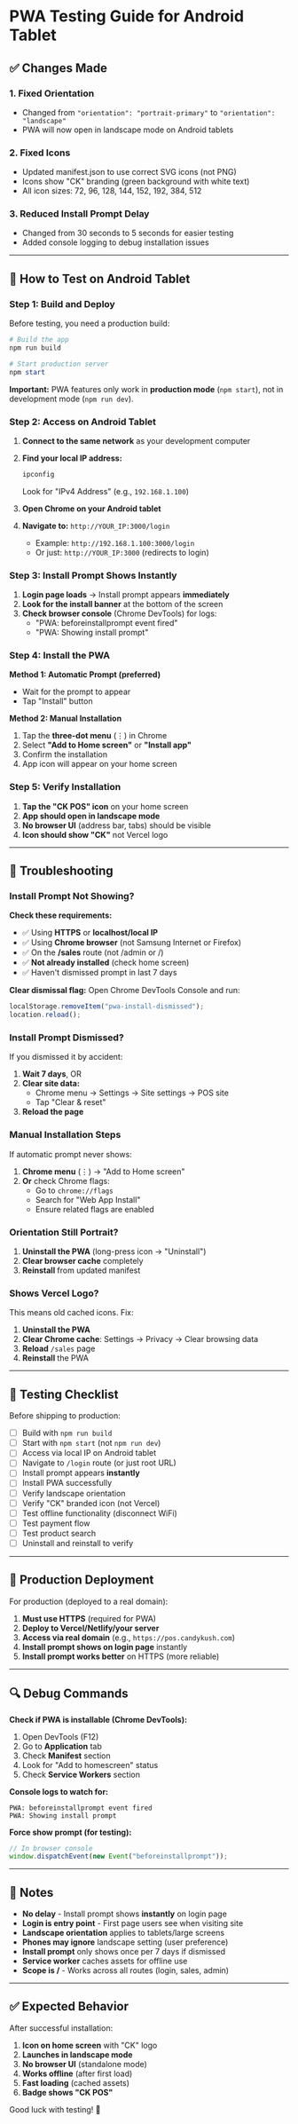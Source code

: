 # PWA Testing Guide for Android Tablet

## ✅ Changes Made

### 1. Fixed Orientation

- Changed from `"orientation": "portrait-primary"` to `"orientation": "landscape"`
- PWA will now open in landscape mode on Android tablets

### 2. Fixed Icons

- Updated manifest.json to use correct SVG icons (not PNG)
- Icons show "CK" branding (green background with white text)
- All icon sizes: 72, 96, 128, 144, 152, 192, 384, 512

### 3. Reduced Install Prompt Delay

- Changed from 30 seconds to 5 seconds for easier testing
- Added console logging to debug installation issues

---

## 🧪 How to Test on Android Tablet

### Step 1: Build and Deploy

Before testing, you need a production build:

```powershell
# Build the app
npm run build

# Start production server
npm start
```

**Important:** PWA features only work in **production mode** (`npm start`), not in development mode (`npm run dev`).

### Step 2: Access on Android Tablet

1. **Connect to the same network** as your development computer
2. **Find your local IP address:**

   ```powershell
   ipconfig
   ```

   Look for "IPv4 Address" (e.g., `192.168.1.100`)

3. **Open Chrome on your Android tablet**
4. **Navigate to:** `http://YOUR_IP:3000/login`
   - Example: `http://192.168.1.100:3000/login`
   - Or just: `http://YOUR_IP:3000` (redirects to login)

### Step 3: Install Prompt Shows Instantly

1. **Login page loads** → Install prompt appears **immediately**
2. **Look for the install banner** at the bottom of the screen
3. **Check browser console** (Chrome DevTools) for logs:
   - "PWA: beforeinstallprompt event fired"
   - "PWA: Showing install prompt"

### Step 4: Install the PWA

**Method 1: Automatic Prompt (preferred)**

- Wait for the prompt to appear
- Tap "Install" button

**Method 2: Manual Installation**

1. Tap the **three-dot menu** (⋮) in Chrome
2. Select **"Add to Home screen"** or **"Install app"**
3. Confirm the installation
4. App icon will appear on your home screen

### Step 5: Verify Installation

1. **Tap the "CK POS" icon** on your home screen
2. **App should open in landscape mode**
3. **No browser UI** (address bar, tabs) should be visible
4. **Icon should show "CK"** not Vercel logo

---

## 🐛 Troubleshooting

### Install Prompt Not Showing?

**Check these requirements:**

- ✅ Using **HTTPS** or **localhost/local IP**
- ✅ Using **Chrome browser** (not Samsung Internet or Firefox)
- ✅ On the **/sales** route (not /admin or /)
- ✅ **Not already installed** (check home screen)
- ✅ Haven't dismissed prompt in last 7 days

**Clear dismissal flag:**
Open Chrome DevTools Console and run:

```javascript
localStorage.removeItem("pwa-install-dismissed");
location.reload();
```

### Install Prompt Dismissed?

If you dismissed it by accident:

1. **Wait 7 days**, OR
2. **Clear site data:**
   - Chrome menu → Settings → Site settings → POS site
   - Tap "Clear & reset"
3. **Reload the page**

### Manual Installation Steps

If automatic prompt never shows:

1. **Chrome menu** (⋮) → "Add to Home screen"
2. **Or** check Chrome flags:
   - Go to `chrome://flags`
   - Search for "Web App Install"
   - Ensure related flags are enabled

### Orientation Still Portrait?

1. **Uninstall the PWA** (long-press icon → "Uninstall")
2. **Clear browser cache** completely
3. **Reinstall** from updated manifest

### Shows Vercel Logo?

This means old cached icons. Fix:

1. **Uninstall the PWA**
2. **Clear Chrome cache**: Settings → Privacy → Clear browsing data
3. **Reload** `/sales` page
4. **Reinstall** the PWA

---

## 📱 Testing Checklist

Before shipping to production:

- [ ] Build with `npm run build`
- [ ] Start with `npm start` (not `npm run dev`)
- [ ] Access via local IP on Android tablet
- [ ] Navigate to `/login` route (or just root URL)
- [ ] Install prompt appears **instantly**
- [ ] Install PWA successfully
- [ ] Verify landscape orientation
- [ ] Verify "CK" branded icon (not Vercel)
- [ ] Test offline functionality (disconnect WiFi)
- [ ] Test payment flow
- [ ] Test product search
- [ ] Uninstall and reinstall to verify

---

## 🚀 Production Deployment

For production (deployed to a real domain):

1. **Must use HTTPS** (required for PWA)
2. **Deploy to Vercel/Netlify/your server**
3. **Access via real domain** (e.g., `https://pos.candykush.com`)
4. **Install prompt shows on login page** instantly
5. **Install prompt works better** on HTTPS (more reliable)

---

## 🔍 Debug Commands

**Check if PWA is installable (Chrome DevTools):**

1. Open DevTools (F12)
2. Go to **Application** tab
3. Check **Manifest** section
4. Look for "Add to homescreen" status
5. Check **Service Workers** section

**Console logs to watch for:**

```
PWA: beforeinstallprompt event fired
PWA: Showing install prompt
```

**Force show prompt (for testing):**

```javascript
// In browser console
window.dispatchEvent(new Event("beforeinstallprompt"));
```

---

## 📝 Notes

- **No delay** - Install prompt shows **instantly** on login page
- **Login is entry point** - First page users see when visiting site
- **Landscape orientation** applies to tablets/large screens
- **Phones may ignore** landscape setting (user preference)
- **Install prompt** only shows once per 7 days if dismissed
- **Service worker** caches assets for offline use
- **Scope is /** - Works across all routes (login, sales, admin)

---

## ✅ Expected Behavior

After successful installation:

1. **Icon on home screen** with "CK" logo
2. **Launches in landscape mode**
3. **No browser UI** (standalone mode)
4. **Works offline** (after first load)
5. **Fast loading** (cached assets)
6. **Badge shows "CK POS"**

Good luck with testing! 🎉
